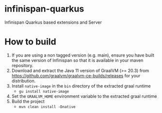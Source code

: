 # infinispan-quarkus
Infinispan Quarkus based extensions and Server

# How to build

1. If you are using a non tagged version (e.g. main), ensure you have built
the same version of Infinispan so that it is available in your maven repository.
2. Download and extract the Java 11 version of GraalVM (>= 20.3) from
https://github.com/graalvm/graalvm-ce-builds/releases
for your distribution.
3. Install `native-image` in the `bin` directory of the extracted graal
runtime
   * `gu install native-image`
4. Set the `GRAALVM_HOME` environment variable to the extracted
graal runtime
5. Build the project
   * `mvn clean install -Dnative`
